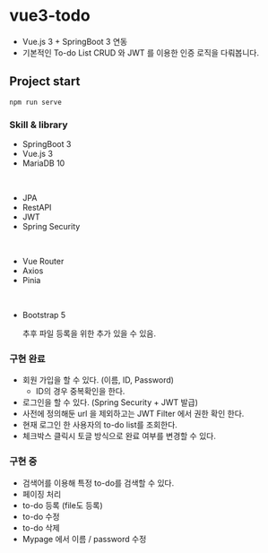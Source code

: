 # vue3-todo
- Vue.js 3 + SpringBoot 3 연동
- 기본적인 To-do List CRUD 와 JWT 를 이용한 인증 로직을 다뤄봅니다.


## Project start
```
npm run serve
```

### Skill & library
- SpringBoot 3
- Vue.js 3
- MariaDB 10
<br>

- JPA
- RestAPI
- JWT
- Spring Security
<br>

- Vue Router
- Axios
- Pinia
<br>
  
- Bootstrap 5


  추후 파일 등록을 위한 추가 있을 수 있음.

### 구현 완료
- 회원 가입을 할 수 있다. (이름, ID, Password)
  - ID의 경우 중복확인을 한다.
- 로그인을 할 수 있다. (Spring Security + JWT 발급)
- 사전에 정의해둔 url 을 제외하고는 JWT Filter 에서 권한 확인 한다.
- 현재 로그인 한 사용자의 to-do list를 조회한다.
- 체크박스 클릭시 토글 방식으로 완료 여부를 변경할 수 있다.


### 구현 중
- 검색어를 이용해 특정 to-do를 검색할 수 있다. 
- 페이징 처리
- to-do 등록 (file도 등록)
- to-do 수정
- to-do 삭제
- Mypage 에서 이름 / password 수정



